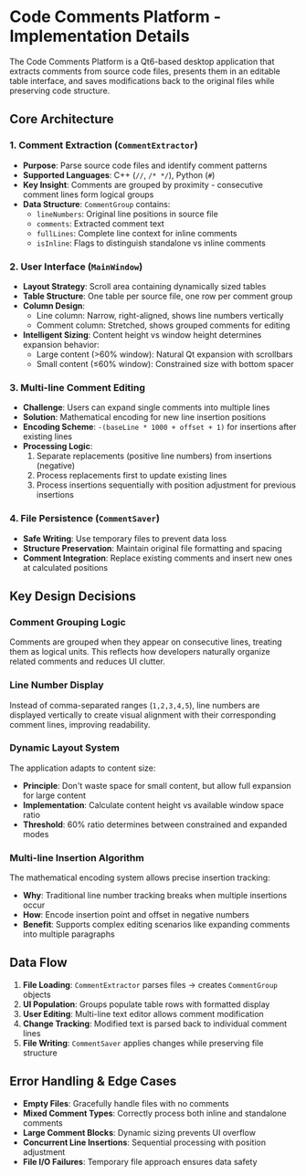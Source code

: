 # Code Comments Platform - Implementation Details

The Code Comments Platform is a Qt6-based desktop application that extracts comments from source code files, presents them in an editable table interface, and saves modifications back to the original files while preserving code structure.

## Core Architecture

### 1. Comment Extraction (`CommentExtractor`)
- **Purpose**: Parse source code files and identify comment patterns
- **Supported Languages**: C++ (`//`, `/* */`), Python (`#`)
- **Key Insight**: Comments are grouped by proximity - consecutive comment lines form logical groups
- **Data Structure**: `CommentGroup` contains:
  - `lineNumbers`: Original line positions in source file
  - `comments`: Extracted comment text
  - `fullLines`: Complete line context for inline comments
  - `isInline`: Flags to distinguish standalone vs inline comments

### 2. User Interface (`MainWindow`)
- **Layout Strategy**: Scroll area containing dynamically sized tables
- **Table Structure**: One table per source file, one row per comment group
- **Column Design**:
  - Line column: Narrow, right-aligned, shows line numbers vertically
  - Comment column: Stretched, shows grouped comments for editing
- **Intelligent Sizing**: Content height vs window height determines expansion behavior:
  - Large content (>60% window): Natural Qt expansion with scrollbars
  - Small content (≤60% window): Constrained size with bottom spacer

### 3. Multi-line Comment Editing
- **Challenge**: Users can expand single comments into multiple lines
- **Solution**: Mathematical encoding for new line insertion positions
- **Encoding Scheme**: `-(baseLine * 1000 + offset + 1)` for insertions after existing lines
- **Processing Logic**: 
  1. Separate replacements (positive line numbers) from insertions (negative)
  2. Process replacements first to update existing lines
  3. Process insertions sequentially with position adjustment for previous insertions

### 4. File Persistence (`CommentSaver`)
- **Safe Writing**: Use temporary files to prevent data loss
- **Structure Preservation**: Maintain original file formatting and spacing
- **Comment Integration**: Replace existing comments and insert new ones at calculated positions

## Key Design Decisions

### Comment Grouping Logic
Comments are grouped when they appear on consecutive lines, treating them as logical units. This reflects how developers naturally organize related comments and reduces UI clutter.

### Line Number Display
Instead of comma-separated ranges (`1,2,3,4,5`), line numbers are displayed vertically to create visual alignment with their corresponding comment lines, improving readability.

### Dynamic Layout System
The application adapts to content size:
- **Principle**: Don't waste space for small content, but allow full expansion for large content
- **Implementation**: Calculate content height vs available window space ratio
- **Threshold**: 60% ratio determines between constrained and expanded modes

### Multi-line Insertion Algorithm
The mathematical encoding system allows precise insertion tracking:
- **Why**: Traditional line number tracking breaks when multiple insertions occur
- **How**: Encode insertion point and offset in negative numbers
- **Benefit**: Supports complex editing scenarios like expanding comments into multiple paragraphs

## Data Flow

1. **File Loading**: `CommentExtractor` parses files → creates `CommentGroup` objects
2. **UI Population**: Groups populate table rows with formatted display
3. **User Editing**: Multi-line text editor allows comment modification
4. **Change Tracking**: Modified text is parsed back to individual comment lines
5. **File Writing**: `CommentSaver` applies changes while preserving file structure

## Error Handling & Edge Cases

- **Empty Files**: Gracefully handle files with no comments
- **Mixed Comment Types**: Correctly process both inline and standalone comments
- **Large Comment Blocks**: Dynamic sizing prevents UI overflow
- **Concurrent Line Insertions**: Sequential processing with position adjustment
- **File I/O Failures**: Temporary file approach ensures data safety
